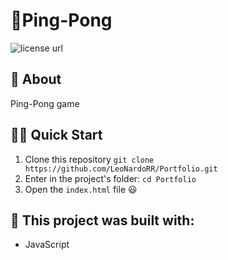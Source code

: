 # 🏓Ping-Pong

<p align="left">
  <!-- License -->
  <a>
    <img alt="license url" src="https://img.shields.io/badge/license%20-MIT-1C1E26?style=for-the-badge&labelColor=1C1E26&color=61ffca">
  </a>
</p>

## :open_book: About 
Ping-Pong game

## 🏄‍♂️ Quick Start
 1. Clone this repository `git clone https://github.com/LeoNardoRR/Portfolio.git`
 2. Enter in the project's folder: `cd Portfolio`
 3. Open the `index.html` file 😃

## :bricks: This project was built with: 

- JavaScript

